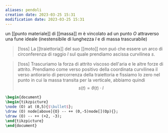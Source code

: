 ```yaml
---
aliases: pendoli
creation date: 2023-03-25 15:31
modification date: 2023-03-25 15:31
---
```

un [[punto materiale]] di [[massa]] $m$ è vincolato ad un punto $O$ attraverso una fune ideale (inestensibile di lunghezza $l$ e di massa trascurabile)

>[!oss]
>La [[traiettoria]] del suo [[moto]] non puó che essere un arco di circonferenza di raggio $l$ sul quale prendiamo ascissa curvilinea $s$.

>[!oss]
>Trascuriamo la forza di attrito viscoso dell'aria e le altre forze di attrito.
>Prendiamo come verso positivo della coordinata curvilinea il verso antiorario di percorrenza della traiettoria e fissiamo lo zero nel punto in cui la massa transita per la verticale, abbiamo quindi
>$$s(t) = \theta(t) \cdot l$$

```tikz
\begin{document}
\begin{tikzpicture}
\node (O) at (0,5){$\bullet$};
\draw (O) node[above]{O} -- ++ (0,-5)node[](Op){};
\draw (O) -- ++ (+2, -3);
\end{tikzpicture}
\end{document}
```

